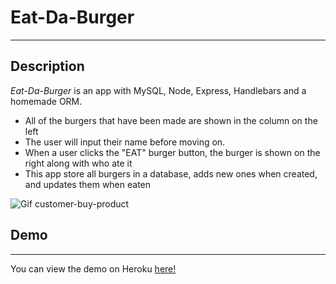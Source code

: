 # Eat-Da-Burger
---
## Description
*Eat-Da-Burger* is an app with MySQL, Node, Express, Handlebars and a homemade ORM.
- All of the burgers that have been made are shown in the column on the left
- The user will input their name before moving on.
- When a user clicks the "EAT" burger button, the burger is shown on the right along with who ate it
- This app store all burgers in a database, adds new ones when created, and updates them when eaten

![Gif customer-buy-product](/public/assets/img/demo.gif)

## Demo
---
You can view the demo on Heroku [here!](https://gt-eat-da-burger-2018.herokuapp.com/)